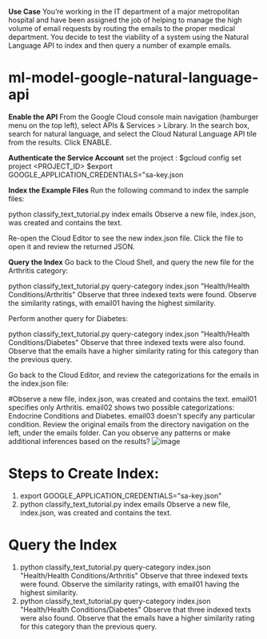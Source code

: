 **Use Case** 
You’re working in the IT department of a major metropolitan hospital and have been assigned the job of helping to manage the high volume of email requests by routing the emails to the proper medical department. You decide to test the viability of a system using the Natural Language API to index and then query a number of example emails.

# ml-model-google-natural-language-api

**Enable the API**
  From the Google Cloud console main navigation (hamburger menu on the top left), select APIs & Services > Library.
  In the search box, search for natural language, and select the Cloud Natural Language API tile from the results.
  Click ENABLE.
  
**Authenticate the Service Account**
set the project : 
  $gcloud config set project <PROJECT_ID>
  $export GOOGLE_APPLICATION_CREDENTIALS="sa-key.json

**Index the Example Files**
  Run the following command to index the sample files:
  
  python classify_text_tutorial.py index emails
  Observe a new file, index.json, was created and contains the text.
  
  Re-open the Cloud Editor to see the new index.json file. Click the file to open it and review the returned JSON.

**Query the Index**
  Go back to the Cloud Shell, and query the new file for the Arthritis category:
  
  python classify_text_tutorial.py query-category index.json "Health/Health Conditions/Arthritis"
  Observe that three indexed texts were found. Observe the similarity ratings, with email01 having the highest similarity.
  
  Perform another query for Diabetes:
  
  python classify_text_tutorial.py query-category index.json "Health/Health Conditions/Diabetes"
  Observe that three indexed texts were also found. Observe that the emails have a higher similarity rating for this category than the previous query.
  
  Go back to the Cloud Editor, and review the categorizations for the emails in the index.json file:

   #Observe a new file, index.json, was created and contains the text.
  email01 specifies only Arthritis.
  email02 shows two possible categorizations: Endocrine Conditions and Diabetes.
  email03 doesn't specify any particular condition.
  Review the original emails from the directory navigation on the left, under the emails folder. Can you observe any patterns or make additional inferences based on the results?
![image](https://github.com/rameshjoshi/ml-model-google-natural-language-api/assets/7277702/2cb31205-fa36-4738-b06f-0cb72fb20328)


# Steps to Create Index:
1. export GOOGLE_APPLICATION_CREDENTIALS="sa-key.json"
2. python classify_text_tutorial.py index emails
   Observe a new file, index.json, was created and contains the text.

# Query the Index
1. python classify_text_tutorial.py query-category index.json "Health/Health Conditions/Arthritis"
         Observe that three indexed texts were found. Observe the similarity ratings, with email01 having the highest similarity.
2. python classify_text_tutorial.py query-category index.json "Health/Health Conditions/Diabetes"
        Observe that three indexed texts were also found. Observe that the emails have a higher similarity rating for this category than the previous query.



